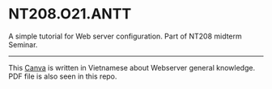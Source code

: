 # NT208.O21.ANTT
A simple tutorial for Web server configuration. Part of NT208 midterm Seminar.
<hr>

This [Canva](https://www.canva.com/design/DAGB5LGkIgc/PUa2P-H-_dtlcQYuCoDXkQ/edit?utm_content=DAGB5LGkIgc&utm_campaign=designshare&utm_medium=link2&utm_source=sharebutton) is written in Vietnamese about Webserver general knowledge. PDF file is also seen in this repo.
